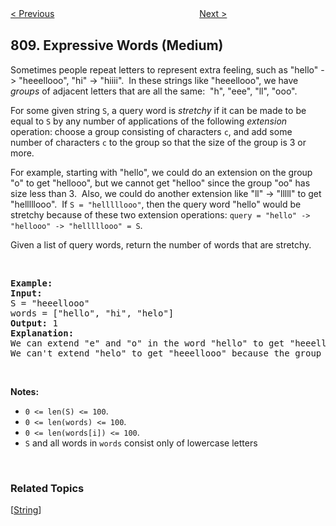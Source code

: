 <!--|This file generated by command(leetcode description); DO NOT EDIT.    |-->
<!--+----------------------------------------------------------------------+-->
<!--|@author    Openset <openset.wang@gmail.com>                           |-->
<!--|@link      https://github.com/openset                                 |-->
<!--|@home      https://github.com/openset/leetcode                        |-->
<!--+----------------------------------------------------------------------+-->

[< Previous](https://github.com/openset/leetcode/tree/master/problems/soup-servings "Soup Servings")
　　　　　　　　　　　　　　　　
[Next >](https://github.com/openset/leetcode/tree/master/problems/chalkboard-xor-game "Chalkboard XOR Game")

## 809. Expressive Words (Medium)

<p>Sometimes people repeat letters to represent extra feeling, such as &quot;hello&quot; -&gt; &quot;heeellooo&quot;, &quot;hi&quot; -&gt; &quot;hiiii&quot;.&nbsp; In these strings like &quot;heeellooo&quot;, we have <em>groups</em> of adjacent letters that are all the same:&nbsp; &quot;h&quot;, &quot;eee&quot;, &quot;ll&quot;, &quot;ooo&quot;.</p>

<p>For some given string <code>S</code>, a query word is <em>stretchy</em> if it can be made to be equal to <code>S</code> by any&nbsp;number of&nbsp;applications of the following <em>extension</em> operation: choose a group consisting of&nbsp;characters <code>c</code>, and add some number of characters <code>c</code> to the group so that the size of the group is 3 or more.</p>

<p>For example, starting with &quot;hello&quot;, we could do an extension on the group &quot;o&quot; to get &quot;hellooo&quot;, but we cannot get &quot;helloo&quot; since the group &quot;oo&quot; has size less than 3.&nbsp; Also, we could do another extension like &quot;ll&quot; -&gt; &quot;lllll&quot; to get &quot;helllllooo&quot;.&nbsp; If <code>S = &quot;helllllooo&quot;</code>, then the query word &quot;hello&quot; would be stretchy because of these two extension operations:&nbsp;<code>query = &quot;hello&quot; -&gt; &quot;hellooo&quot; -&gt;&nbsp;&quot;helllllooo&quot; = S</code>.</p>

<p>Given a list of query words, return the number of words that are stretchy.&nbsp;</p>

<p>&nbsp;</p>

<pre>
<strong>Example:</strong>
<strong>Input:</strong> 
S = &quot;heeellooo&quot;
words = [&quot;hello&quot;, &quot;hi&quot;, &quot;helo&quot;]
<strong>Output:</strong> 1
<strong>Explanation:</strong> 
We can extend &quot;e&quot; and &quot;o&quot; in the word &quot;hello&quot; to get &quot;heeellooo&quot;.
We can&#39;t extend &quot;helo&quot; to get &quot;heeellooo&quot; because the group &quot;ll&quot; is not size 3 or more.
</pre>

<p>&nbsp;</p>

<p><strong>Notes: </strong></p>

<ul>
	<li><code>0 &lt;= len(S) &lt;= 100</code>.</li>
	<li><code>0 &lt;= len(words) &lt;= 100</code>.</li>
	<li><code>0 &lt;= len(words[i]) &lt;= 100</code>.</li>
	<li><code>S</code> and all words in <code>words</code>&nbsp;consist only of&nbsp;lowercase letters</li>
</ul>

<p>&nbsp;</p>

### Related Topics
  [[String](https://github.com/openset/leetcode/tree/master/tag/string/README.md)]
